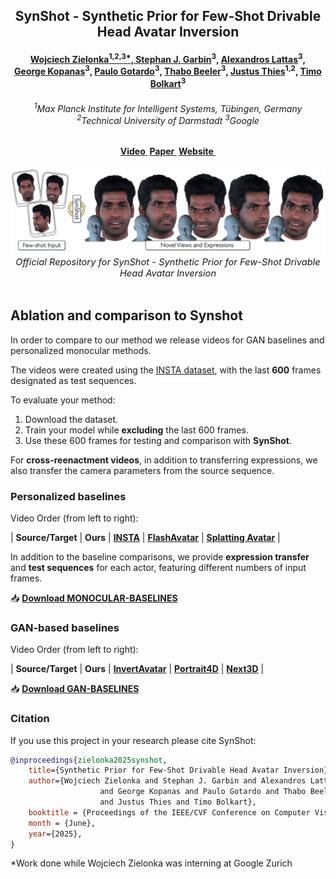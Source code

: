 <h2 align="center"><b>SynShot - Synthetic Prior for Few-Shot Drivable Head Avatar Inversion</b></h2>

<h4 align="center"><b>
    <a href="https://zielon.github.io/">Wojciech Zielonka</span><sup>1,2,3*</sup>,
    <a href="http://stephangarbin.com/">Stephan J. Garbin</a><sup>3</sup>,</span>
    <a href="https://alexlattas.com/">Alexandros Lattas</a><sup>3</sup>,</span>
    <br>
    <a href="https://grgkopanas.github.io/">George Kopanas</a><sup>3</sup>,</span>
    <a href="https://www.paulogotardo.com/">Paulo Gotardo</a><sup>3</sup>,</span>
    <a href="https://thabobeeler.com/">Thabo Beeler</a><sup>3</sup>,</span>
    <a href="https://justusthies.github.io/">Justus Thies</a><sup>1,2</sup>,</span>
    <a href="https://sites.google.com/site/bolkartt/">Timo Bolkart</a><sup>3</sup></span>
</b></h4>

<h6 align="center">
    <sup>1</sup><i>Max Planck Institute for Intelligent Systems, Tübingen, Germany</i><br>
    <sup>2</sup><i>Technical University of Darmstadt  </i>
    <sup>3</sup><i>Google</i>
</h6>

<h4 align="center">
<a href="https://youtu.be/4KQQatkaSgc" target="_blank">Video&nbsp</a>
<a href="https://arxiv.org/pdf/2501.06903" target="_blank">Paper&nbsp</a>
<a href="https://zielon.github.io/synshot/" target="_blank">Website&nbsp</a>
</h4>

<div align="center"> 
<img src="documents/teaser.jpg">
<i style="font-size: 1.05em;">Official Repository for SynShot - Synthetic Prior for Few-Shot Drivable Head Avatar Inversion</i>
</div>
<br>

## Ablation and comparison to Synshot

In order to compare to our method we release videos for GAN baselines and personalized monocular methods.

The videos were created using the [INSTA dataset](https://github.com/Zielon/INSTA), with the last **600** frames designated as test sequences. 

To evaluate your method:
1. Download the dataset.
2. Train your model while **excluding** the last 600 frames.
3. Use these 600 frames for testing and comparison with **SynShot**.

For **cross-reenactment videos**, in addition to transferring expressions, we also transfer the camera parameters from the source sequence.

### Personalized baselines

Video Order (from left to right):

| **Source/Target** | **Ours** | [**INSTA**](https://github.com/Zielon/INSTA) | [**FlashAvatar**](https://github.com/USTC3DV/FlashAvatar-code) | [**Splatting Avatar**](https://github.com/initialneil/SplattingAvatar) |

In addition to the baseline comparisons, we provide **expression transfer** and **test sequences** for each actor, featuring different numbers of input frames.

📥 **[Download MONOCULAR-BASELINES](https://drive.google.com/drive/folders/1oDFcD6E9TcykPdqq7brl6e9MsCiH4yy1?usp=sharing)**

### GAN-based baselines

Video Order (from left to right):

| **Source/Target** | **Ours** | [**InvertAvatar**](https://github.com/XChenZ/invertAvatar) | [**Portrait4D**](https://github.com/YuDeng/Portrait-4D) | [**Next3D**](https://github.com/MrTornado24/Next3D) |

📥 **[Download GAN-BASELINES](https://drive.google.com/drive/folders/1oDFcD6E9TcykPdqq7brl6e9MsCiH4yy1?usp=sharing)**


### Citation
If you use this project in your research please cite SynShot:
```bibtex
@inproceedings{zielonka2025synshot,
    title={Synthetic Prior for Few-Shot Drivable Head Avatar Inversion},
    author={Wojciech Zielonka and Stephan J. Garbin and Alexandros Lattas 
                    and George Kopanas and Paulo Gotardo and Thabo Beeler 
                    and Justus Thies and Timo Bolkart},
    booktitle = {Proceedings of the IEEE/CVF Conference on Computer Vision and Pattern Recognition (CVPR)},
    month = {June},
    year={2025},
}
```

*Work done while Wojciech Zielonka was interning at Google Zurich